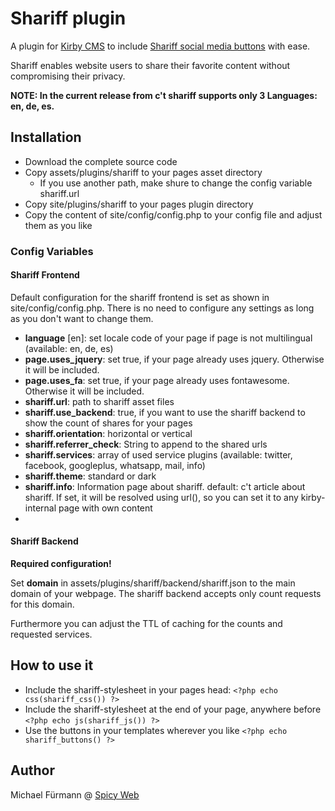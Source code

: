 # Shariff plugin

A plugin for [Kirby CMS](http://getkirby.com) to include [Shariff social media buttons](http://ct.de/-2467514) with ease.

Shariff enables website users to share their favorite content without compromising their privacy.

**NOTE: In the current release from c't shariff supports only 3 Languages: en, de, es.**

## Installation

* Download the complete source code
* Copy assets/plugins/shariff to your pages asset directory
  * If you use another path, make shure to change the config variable shariff.url
* Copy site/plugins/shariff to your pages plugin directory
* Copy the content of site/config/config.php to your config file and adjust them as you like

### Config Variables

#### Shariff Frontend

Default configuration for the shariff frontend is set as shown in site/config/config.php. There is no need to configure
any settings as long as you don't want to change them.

* **language** [en]: set locale code of your page if page is not multilingual (available: en, de, es)
* **page.uses_jquery**: set true, if your page already uses jquery. Otherwise it will be included.
* **page.uses_fa**: set true, if your page already uses fontawesome. Otherwise it will be included.
* **shariff.url**: path to shariff asset files
* **shariff.use_backend**: true, if you want to use the shariff backend to show the count of shares for your pages
* **shariff.orientation**: horizontal or vertical
* **shariff.referrer_check**: String to append to the shared urls
* **shariff.services**: array of used service plugins (available: twitter, facebook, googleplus, whatsapp, mail, info)
* **shariff.theme**: standard or dark
* **shariff.info**: Information page about shariff. default: c't article about shariff. If set, it will be resolved using url(), so you can set it to any kirby-internal page with own content
* 
#### Shariff Backend

**Required configuration!**

Set **domain** in assets/plugins/shariff/backend/shariff.json to the main domain of your webpage. The shariff backend accepts only count requests for this domain.

Furthermore you can adjust the TTL of caching for the counts and requested services.

## How to use it

* Include the shariff-stylesheet in your pages head:
`<?php echo css(shariff_css()) ?>`
* Include the shariff-stylesheet at the end of your page, anywhere before </body>
`<?php echo js(shariff_js()) ?>`
* Use the buttons in your templates wherever you like
`<?php echo shariff_buttons() ?>`

## Author

Michael Fürmann @ [Spicy Web](https://spicyweb.de)